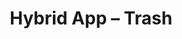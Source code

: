 ---
title: "Hybrid App &ndash; Trash"
slug : trash
description: "Opdracht: bedenk, ontwerp en programmeer een Hybrid App dat het ecologische, economische en sociaal probleem van zwerfvuil en sluikstorten kan helpen oplossen."
tags:
  - name: PHP
  - name: MySQL
  - name: Symfony
  - name: Ionic
type: intern
members:
    - name : Bert Goossens
      major: Multimediaproductie
      minor: New Media Development
      academic-year: 3de jaar
thumbnail:
    url: thumbnail.png
    alt: ""
    height: 1
    width: 2
    text-color: "84839a"
    background-color: "84839a"
media:
    - url : 0_detail_screendesign.png
      type: image
    - url : 1_moodboard.png
      type: image
      text: Na een grondigeanalyse waarin we onze doelgroep en technische specificaties bepalen, beginnen we met het
            maken van een moodboard en ideaboard om de sfeer van onze app te bepalen."
    - url : 2_detail_ideaboard.png
      type: image
    - url : 3_detail_wireframe.png
      type: image
      text: In de wireframes leggen we de functionaliteiten van onze app vast, zonder hier echt al de designelementen aan te koppelen. De volgende stap is om in de screendesigns de app te gaan voorstellen zoals deze er na implementatie zal uitzien.
    - url : 4_detail_screendesign.png
      type: image
    - url : 5_detail_screendesign.png
      type: image
    - url : 6_detail_screendesign.png
      type: image  
    - url : 7_detail_screendesign.png
      type: image
    - url : 8_detail_screendesign.png
      type: image
created: 20/01/2017
order: 12
---